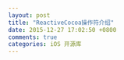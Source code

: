 ```yaml
---
layout: post
title: "ReactiveCocoa操作符介绍"
date: 2015-12-27 17:02:50 +0800
comments: true
categories: iOS 开源库
---
```

